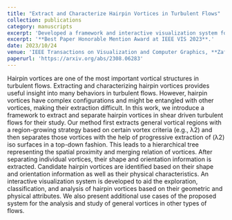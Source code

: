 ```yaml
---
title: "Extract and Characterize Hairpin Vortices in Turbulent Flows"
collection: publications
category: manuscripts
excerpt: 'Developed a framework and interactive visualization system for extracting, separating, and analyzing hairpin vortices in turbulent flows using hierarchical and geometry-based methods.'
excerpt: '**Best Paper Honorable Mention Award at IEEE VIS 2023**.'
date: 2023/10/24
venue: 'IEEE Transactions on Visualization and Computer Graphics, **Zafar, Adeel**, Di Yang, and Guoning Chen.'
paperurl: 'https://arxiv.org/abs/2308.06283'
---
```

Hairpin vortices are one of the most important vortical structures in turbulent flows. Extracting and characterizing hairpin vortices provides useful insight into many behaviors in turbulent flows. However, hairpin vortices have complex configurations and might be entangled with other vortices, making their extraction difficult. In this work, we introduce a framework to extract and separate hairpin vortices in shear driven turbulent flows for their study. Our method first extracts general vortical regions with a region-growing strategy based on certain vortex criteria (e.g., λ2) and then separates those vortices with the help of progressive extraction of (λ2) iso surfaces in a top-down fashion. This leads to a hierarchical tree representing the spatial proximity and merging relation of vortices. After separating individual vortices, their shape and orientation information is extracted. Candidate hairpin vortices are identified based on their shape and orientation information as well as their physical characteristics. An interactive visualization system is developed to aid the exploration, classification, and analysis of hairpin vortices based on their geometric and physical attributes. We also present additional use cases of the proposed system for the analysis and study of general vortices in other types of flows.
